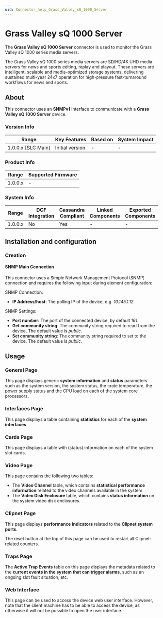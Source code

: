 ```yaml
---
uid: Connector_help_Grass_Valley_sQ_1000_Server
---
```


# Grass Valley sQ 1000 Server

The **Grass Valley sQ 1000 Server** connector is used to monitor the Grass Valley sQ 1000 series media servers.

The Grass Valley sQ 1000 series media servers are SD/HD/4K UHD media servers for news and sports editing, replay and playout. These servers are intelligent, scalable and media-optimized storage systems, delivering sustained multi-year 24x7 operation for high-pressure fast-turnaround workflows for news and sports.

## About

This connector uses an **SNMPv1** interface to communicate with a **Grass Valley sQ 1000 Server** device.

### Version Info

| Range                | Key Features     | Based on     | System Impact     |
|----------------------|------------------|--------------|-------------------|
| 1.0.0.x [SLC Main]   | Initial version  | -            | -                 |

### Product Info

| Range     | Supported Firmware     |
|-----------|------------------------|
| 1.0.0.x   | -                      |

### System Info

| Range     | DCF Integration     | Cassandra Compliant     | Linked Components     | Exported Components     |
|-----------|---------------------|-------------------------|-----------------------|-------------------------|
| 1.0.0.x   | No                  | Yes                     | -                     | -                       |

## Installation and configuration

### Creation

#### SNMP Main Connection

This connector uses a Simple Network Management Protocol (SNMP) connection and requires the following input during element configuration:

SNMP Connection:

- **IP Address/host**: The polling IP of the device, e.g. *10.145.1.12*.

SNMP Settings:

- **Port number**: The port of the connected device, by default *161*.
- **Get community string**: The community string required to read from the device. The default value is *public*.
- **Set community string**: The community string required to set to the device. The default value is *public*.

## Usage

### General Page

This page displays generic **system information** and **status** parameters such as the system version, the system status, the crate temperature, the power supply status and the CPU load on each of the system core processors.

### Interfaces Page

This page displays a table containing **statistics** for each of the **system interfaces**.

### Cards Page

This page displays a table with (status) information on each of the system slot cards.

### Video Page

This page contains the following two tables:

- The **Video Channel** table, which contains **statistical performance information** related to the video channels available in the system.
- The **Video Disk Enclosure** table, which contains **status information** on the system video disk enclosures.

### Clipnet Page

This page displays **performance** **indicators** related to the **Clipnet system ports**.

The reset button at the top of this page can be used to restart all Clipnet-related counters.

### Traps Page

The **Active Trap Events** table on this page displays the metadata related to the **current events in the system that can trigger alarms**, such as an ongoing slot fault situation, etc.

### Web Interface

This page can be used to access the device web user interface. However, note that the client machine has to be able to access the device, as otherwise it will not be possible to open the user interface.
